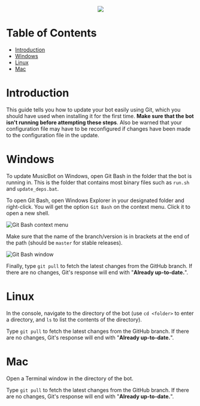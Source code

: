 <p align="center">
<img src="http://i.imgur.com/WKG0qo0.png">
</p>

# Table of Contents

- [Introduction](#introduction)
- [Windows](#windows)
- [Linux](#linux)
- [Mac](#mac)

# Introduction
This guide tells you how to update your bot easily using Git, which you should have used when installing it for the first time. **Make sure that the bot isn't running before attempting these steps**.  Also be warned that your configuration file may have to be reconfigured if changes have been made to the configuration file in the update.

# Windows
To update MusicBot on Windows, open Git Bash in the folder that the bot is running in. This is the folder that contains most binary files such as `run.sh` and `update_deps.bat`.

To open Git Bash, open Windows Explorer in your designated folder and right-click. You will get the option `Git Bash` on the context menu. Click it to open a new shell.

![Git Bash context menu](http://i.imgur.com/ptlggmn.png) 

Make sure that the name of the branch/version is in brackets at the end of the path (should be `master` for stable releases).

![Git Bash window](http://i.imgur.com/IVI6Uoi.png)

Finally, type `git pull` to fetch the latest changes from the GitHub branch. If there are no changes, Git's response will end with "**Already up-to-date.**".

# Linux

In the console, navigate to the directory of the bot (use `cd <folder>` to enter a directory, and `ls` to list the contents of the directory).

Type `git pull` to fetch the latest changes from the GitHub branch. If there are no changes, Git's response will end with "**Already up-to-date.**".

# Mac

Open a Terminal window in the directory of the bot.

Type `git pull` to fetch the latest changes from the GitHub branch. If there are no changes, Git's response will end with "**Already up-to-date.**".